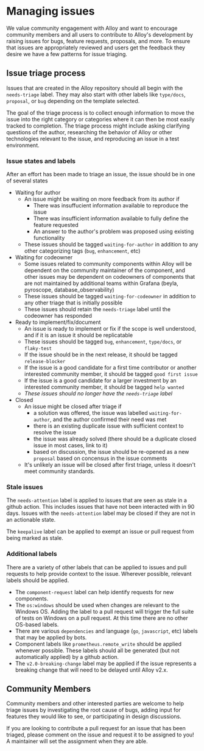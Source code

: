 # Managing issues

We value community engagement with Alloy and want to encourage community members and all users to contribute to Alloy's
development by raising issues for bugs, feature requests, proposals, and more. To ensure that issues are appropriately
reviewed and users get the feedback they desire we have a few patterns for issue triaging.

## Issue triage process

Issues that are created in the Alloy repository should all begin with the `needs-triage` label.
They may also start with other labels like `type/docs`, `proposal`, or `bug` depending on the template selected.

The goal of the triage process is to collect enough information to move the issue into the right category or categories
where it can then be most easily tracked to completion. The triage process might include asking clarifying questions of the author,
researching the behavior of Alloy or other technologies relevant to the issue, and reproducing an issue in a test environment.

### Issue states and labels

After an effort has been made to triage an issue, the issue should be in one of several states

* Waiting for author
  * An issue might be waiting on more feedback from its author if
    * There was insuffucient information available to reproduce the issue
    * There was insufficient information available to fully define the feature requested
    * An answer to the author's problem was proposed using existing functionality
  * These issues should be tagged `waiting-for-author` in addition to any other categorizing tags (`bug`, `enhancement`, etc)
* Waiting for codeowner
  * Some issues related to community components within Alloy will be dependent on the community maintainer of the component, and other issues may be dependent on codeowners of components that are not maintained by additional teams within Grafana (beyla, pyroscope, database_observability)
  * These issues should be tagged `waiting-for-codeowner` in addition to any other triage that is initially possible
  * These issues should retain the `needs-triage` label until the codeowner has responded
* Ready to implement/fix/document
  * An issue is ready to implement or fix if the scope is well understood, and if it is an issue it should be replicatable
  * These issues should be tagged `bug`, `enhancement`, `type/docs`, or `flaky-test`
  * If the issue should be in the next release, it should be tagged `release-blocker`
  * If the issue is a good candidate for a first time contributor or another interested community member, it should be tagged `good first issue`
  * If the issue is a good candidate for a larger investment by an interested community member, it should be tagged `help wanted`
  * *These issues should no longer have the `needs-triage` label*
* Closed
  * An issue might be closed after triage if
    * a solution was offered, the issue was labelled `waiting-for-author`, and the author confirmed their need was met
    * there is an existing duplicate issue with sufficient context to resolve the issue
    * the issue was already solved (there should be a duplicate closed issue in most cases, link to it)
    * based on discussion, the issue should be re-opened as a new `proposal` based on concensus in the issue comments
  * It's unlikely an issue will be closed after first triage, unless it doesn't meet community standards.

### Stale issues

The `needs-attention` label is applied to issues that are seen as stale in a github action.
This includes issues that have not been interacted with in 90 days.
Issues with the `needs-attention` label may be closed if they are not in an actionable state.  

The `keepalive` label can be applied to exempt an issue or pull request from being marked as stale.

### Additional labels

There are a variety of other labels that can be applied to issues and pull requests to help provide context to the issue. Wherever possible, relevant labels should be applied.

* The `component-request` label can help identify requests for new components.
* The `os:windows` should be used when changes are relevant to the Windows OS.
Adding the label to a pull request will trigger the full suite of tests on Windows on a pull request.
At this time there are no other OS-based labels.
* There are various `dependencies` and language (`go`, `javascript`, etc) labels that may be applied by bots.
* Component labels like `prometheus.remote_write` should be applied whenever possible. These labels should all be generated (but not automatically applied) by a github action.
* The `v2.0-breaking-change` label may be applied if the issue represents a breaking change that will need to be delayed until Alloy v2.x.

## Community Members

Community members and other interested parties are welcome to help triage issues by investigating the root cause of bugs, adding input for
features they would like to see, or participating in design discussions.

If you are looking to contribute a pull request for an issue that has been triaged, please comment on the issue and request
it to be assigned to you! A maintainer will set the assignment when they are able.